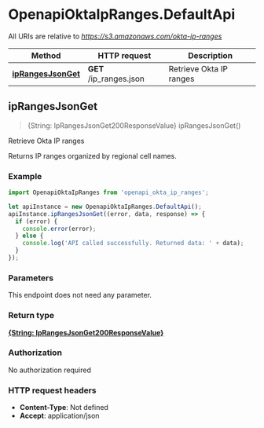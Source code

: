 # OpenapiOktaIpRanges.DefaultApi

All URIs are relative to *https://s3.amazonaws.com/okta-ip-ranges*

Method | HTTP request | Description
------------- | ------------- | -------------
[**ipRangesJsonGet**](DefaultApi.md#ipRangesJsonGet) | **GET** /ip_ranges.json | Retrieve Okta IP ranges



## ipRangesJsonGet

> {String: IpRangesJsonGet200ResponseValue} ipRangesJsonGet()

Retrieve Okta IP ranges

Returns IP ranges organized by regional cell names.

### Example

```javascript
import OpenapiOktaIpRanges from 'openapi_okta_ip_ranges';

let apiInstance = new OpenapiOktaIpRanges.DefaultApi();
apiInstance.ipRangesJsonGet((error, data, response) => {
  if (error) {
    console.error(error);
  } else {
    console.log('API called successfully. Returned data: ' + data);
  }
});
```

### Parameters

This endpoint does not need any parameter.

### Return type

[**{String: IpRangesJsonGet200ResponseValue}**](IpRangesJsonGet200ResponseValue.md)

### Authorization

No authorization required

### HTTP request headers

- **Content-Type**: Not defined
- **Accept**: application/json

